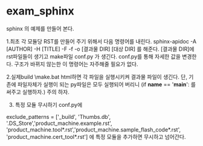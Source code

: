 # exam_sphinx
sphinx 의 예제를 만들어 본다.

1.최초 각 모듈당 RST를 만들어 주기 위해서 다음 명령어를 내린다. 
sphinx-apidoc -A [AUTHOR] -H [TITLE] -F -f -o [결과물 DIR] [대상 DIR] 를 해준다. 
[결과물 DIR]에 rst파일들이 생기고  make파일 conf.py 가 생긴다.
conf.py를 통해 자세한 값을 변경한다.
구조가 바뀌지 않는한 이 명령어는 자주해줄 필요가 없다.


2.실제build
\make.bat html하면
각 파일을 실행시키켜 결과물 파일이 생긴다.
단, 기존에 파일자체가 실행이 되는 py파일은 모두 실행되어 버리니 
(if __name__ == '__main__': 를 써주고 실행하자.)
주의 하자.

3. 특정 모듈 무시하기
conf.py에 

exclude_patterns = ['_build', 'Thumbs.db', '.DS_Store','product_machine.example.rst',
                    'product_machine.tool*.rst','product_machine.sample_flash_code*.rst',
                    'product_machine.cert_tool*.rst']
에 특정 모듈을 추가하면 무시하고 넘어간다.




